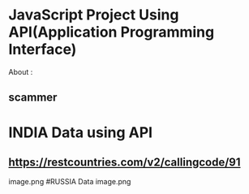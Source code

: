 # JavaScript Project Using API(Application Programming Interface)
 About : 
## scammer
# INDIA Data using API
## https://restcountries.com/v2/callingcode/91
image.png
#RUSSIA Data
image.png